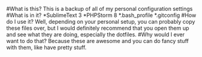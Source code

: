 #What is this?
This is a backup of all of my personal configuration settings
#What is in it?
*SublimeText 3
*PHPStorm 8
*.bash_profile
*.gitconfig
#How do I use it?
Well, depending on your personal setup, you can probably copy these files over, but I would definitely recommend that you open them up and see what they are doing, especially the dotfiles.
#Why would I ever want to do that?
Because these are awesome and you can do fancy stuff with them, like have pretty stuff.